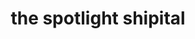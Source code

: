 ---
title: "the spotlight shipital"
product_type: "blazer"
is_women: 
is_men: true
is_unisex: true
is_variant: 
original_price: 80
sale_price:
color: "wine"
sizes:
- size: "xxxs"
  stock: 4
- size: "xxs"
  stock: 1
- size: "xs"
  stock: 2
- size: "s"
  stock: 4
- size: "m"
  stock: 10
- size: "l"
  stock: 0
- size: "xl"
  stock: 12
- size: "xxl"
  stock: 0
- size: "xxxl"
  stock: 0

main_alt: "A stunning blazer with just the right touch."
description: "A stunning blazer with just the right touch."
material: "100% hemp"
---